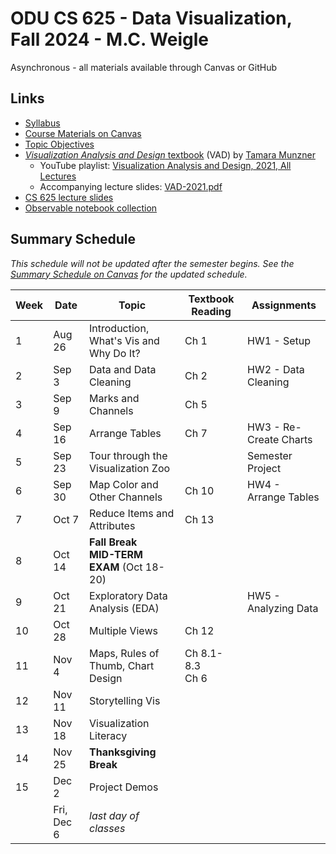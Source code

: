 # ODU CS 625 - Data Visualization, Fall 2024 - M.C. Weigle

Asynchronous - all materials available through Canvas or GitHub

## Links

* [Syllabus](syllabus.md)
* [Course Materials on Canvas](https://canvas.odu.edu/courses/161806)
* [Topic Objectives](objectives.md)
* [*Visualization Analysis and Design* textbook](https://www.cs.ubc.ca/~tmm/vadbook/) (VAD) by [Tamara Munzner](https://www.cs.ubc.ca/~tmm/) 
  * YouTube playlist: [Visualization Analysis and Design, 2021, All Lectures](https://www.youtube.com/playlist?list=PLT4XLHmqHJBeB5LwmRmo6ln-m7K3lGvrk)
  * Accompanying lecture slides: [VAD-2021.pdf](https://www.cs.ubc.ca/~tmm/talks/vad/VAD-2021.pdf)
* [CS 625 lecture slides](https://drive.google.com/drive/u/0/folders/19NsAVUzRQB7gVrsBULYO2_oUR2a3Yaf1)
* [Observable notebook collection](https://observablehq.com/collection/@oducs-vis/cs625)

## Summary Schedule

*This schedule will not be updated after the semester begins.  See the [Summary Schedule on Canvas](https://canvas.odu.edu/courses/161806#summary) for the updated schedule.*

|Week |Date|Topic| Textbook Reading| Assignments|
|---|---|---|---|---|
|1| Aug 26| Introduction, What's Vis and Why Do It? | Ch 1| HW1 - Setup|
|2| Sep 3| Data and Data Cleaning | Ch 2| HW2 - Data Cleaning|
|3| Sep 9| Marks and Channels |Ch 5| |
|4| Sep 16 |Arrange Tables | Ch 7 | HW3 - Re-Create Charts|
|5| Sep 23| Tour through the Visualization Zoo | | Semester Project|
|6| Sep 30| Map Color and Other Channels | Ch 10 | HW4 - Arrange Tables|
|7| Oct 7| Reduce Items and Attributes | Ch 13 | |
|8| Oct 14| **Fall Break**<br/>**MID-TERM EXAM** (Oct 18-20)| |
|9| Oct 21| Exploratory Data Analysis (EDA) |  | HW5 - Analyzing Data|
|10| Oct 28| Multiple Views|Ch 12||
|11| Nov 4| Maps, Rules of Thumb, Chart Design| Ch 8.1-8.3<br/>Ch 6 | |
|12| Nov 11| Storytelling Vis| | |
|13 |Nov 18| Visualization Literacy | |
|14| Nov 25|**Thanksgiving Break**| |
|15| Dec 2| Project Demos |  | |
| | Fri, Dec 6| *last day of classes* | | |
